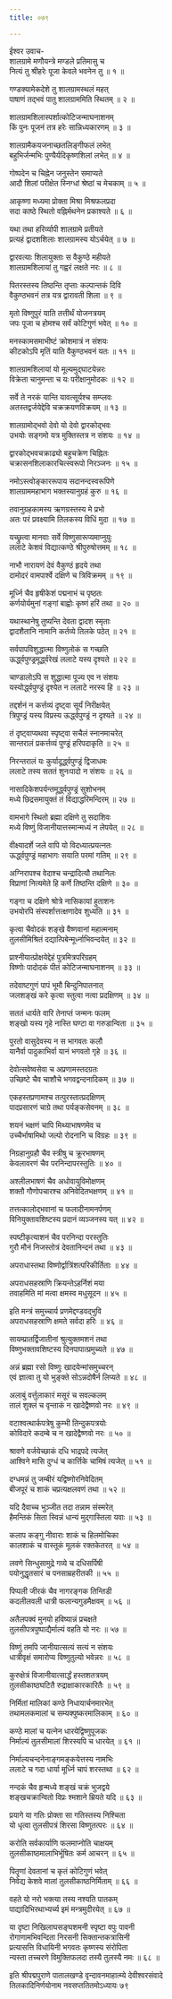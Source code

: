 ```yaml
---
title: ०७९

---
```

ईश्वर उवाच-  
शालग्रामे मणौयन्त्रे मण्डले प्रतिमासु च  
नित्यं तु श्रीहरेः पूजा केवले भवनेन तु ॥ १ ॥


गण्डक्यामेकदेशे तु शालग्रामस्थलं महत्  
पाषाणं तद्भवं पातु शालग्राममिति स्थितम् ॥ २ ॥


शालग्रामशिलास्पर्शात्कोटिजन्माघनाशनम्  
किं पुनः पूजनं तत्र हरेः सान्निध्यकारणम् ॥ ३ ॥


शालग्रामैकयजनाच्छतलिङ्गीफलं लभेत्  
बहुभिर्जन्मभिः पुण्यैर्यदिकृष्णशिलां लभेत् ॥ ४ ॥


गोष्पदेन च चिह्नेन जनुस्तेन समाप्यते  
आदौ शिलां परीक्षेत स्निग्धां श्रेष्ठां च मेचकाम् ॥ ५ ॥


आकृष्णा मध्यमा प्रोक्ता मिश्रा मिश्रफलप्रदा  
सदा काष्ठे स्थितो वह्निर्मथनेन प्रकाश्यते ॥ ६ ॥


यथा तथा हरिर्व्यापी शालग्रामे प्रतीयते  
प्रत्यहं द्वादशशिलाः शालग्रामस्य योऽर्चयेत् ॥ ७ ॥


द्वारवत्याः शिलायुक्ताः स वैकुण्ठे महीयते  
शालग्रामशिलायां तु गह्वरं लक्षते नरः ॥ ८ ॥


पितरस्तस्य तिष्ठन्ति तृप्ताः कल्पान्तकं दिवि  
वैकुण्ठभवनं तत्र यत्र द्वारावती शिला ॥ ९ ॥


मृतो विष्णुपुरं याति तत्तीर्थं योजनत्रयम्  
जपः पूजा च होमश्च सर्वं कोटिगुणं भवेत् ॥ १० ॥


मनस्कामसमाभीष्टं क्रोशमात्रं न संशयः  
कीटकोऽपि मृतिं याति वैकुण्ठभवनं यतः ॥ ११ ॥


शालग्रामशिलायां यो मूल्यमुद्घाटयेन्नरः  
विक्रेता चानुमन्ता च यः परीक्षानुमोदकः ॥ १२ ॥


सर्वे ते नरकं यान्ति यावत्सूर्यश्च सम्प्लवः  
अतस्तद्वर्जयेद्देवि चक्रक्रयणविक्रयम् ॥ १३ ॥


शालग्रामोद्भवो देवो यो देवो द्वारकोद्भवः  
उभयोः सङ्गमो यत्र मुक्तिस्तत्र न संशयः ॥ १४ ॥


द्वारकोद्भवचक्राढ्यो बहुचक्रेण चिह्नितः  
चक्रासनशिलाकारचित्स्वरूपो निरञ्जनः ॥ १५ ॥


नमोऽस्त्वोङ्काररूपाय सदानन्दस्वरूपिणे  
शालग्राममहाभाग भक्तस्यानुग्रहं कुरु ॥ १६ ॥


तवानुग्रहकामस्य ऋणग्रस्तस्य मे प्रभो  
अतः परं प्रवक्ष्यामि तिलकस्य विधिं मुदा ॥ १७ ॥


यच्छ्रुत्वा मानवाः सर्वे विष्णुसारूप्यमाप्नुयुः  
ललाटे केशवं विद्यात्कण्ठे श्रीपुरुषोत्तमम् ॥ १८ ॥


नाभौ नारायणं देवं वैकुण्ठं हृदये तथा  
दामोदरं वामपार्श्वे दक्षिणे च त्रिविक्रमम् ॥ १९ ॥


मूर्ध्नि चैव हृषीकेशं पद्मनाभं च पृष्ठतः  
कर्णयोर्यमुनां गङ्गां बाह्वोः कृष्णं हरिं तथा ॥ २० ॥


यथास्थानेषु तुष्यन्ति देवता द्वादश स्मृताः  
द्वादशैतानि नामानि कर्तव्ये तिलके पठेत् ॥ २१ ॥


सर्वपापविशुद्धात्मा विष्णुलोकं स गच्छति  
ऊर्द्ध्वपुण्ड्रमूर्द्ध्वरेखं ललाटे यस्य दृश्यते ॥ २२ ॥


चाण्डालोऽपि स शुद्धात्मा पूज्य एव न संशयः  
यस्योर्द्ध्वपुण्ड्रं दृश्येत न ललाटे नरस्य हि ॥ २३ ॥


तद्दर्शनं न कर्त्तव्यं दृष्ट्वा सूर्यं निरीक्षयेत्  
त्रिपुण्ड्रं यस्य विप्रस्य ऊर्द्ध्वपुण्ड्रं न दृश्यते ॥ २४ ॥


तं दृष्ट्वाप्यथवा स्पृष्ट्वा सचैलं स्नानमाचरेत्  
सान्तरालं प्रकर्त्तव्यं पुण्ड्रं हरिपदाकृति ॥ २५ ॥


निरन्तरालं यः कुर्यादूर्द्ध्वपुण्ड्रं द्विजाधमः  
ललाटे तस्य सततं शुनःपादो न संशयः ॥ २६ ॥


नासादिकेशपर्यन्तमूर्द्ध्वपुण्ड्रं सुशोभनम्  
मध्ये छिद्रसमायुक्तं तं विद्याद्धरिमन्दिरम् ॥ २७ ॥


वामभागे स्थितो ब्रह्मा दक्षिणे तु सदाशिवः  
मध्ये विष्णुं विजानीयात्तस्मान्मध्यं न लेपयेत् ॥ २८ ॥


वीक्ष्यादर्शे जले वापि यो विदध्यात्प्रयत्नतः  
ऊर्द्ध्वपुण्ड्रं महाभागः सयाति परमां गतिम् ॥ २९ ॥


अग्निरापश्च वेदाश्च चन्द्रादित्यौ तथानिलः  
विप्राणां नित्यमेते हि कर्णे तिष्ठन्ति दक्षिणे ॥ ३० ॥


गङ्गा च दक्षिणे श्रोत्रे नासिकायां हुताशनः  
उभयोरपि संस्पर्शात्तत्क्षणादेव शुध्यति ॥ ३१ ॥


कृत्वा चैवोदकं शङ्खे वैष्णवानां महात्मनाम्  
तुलसीमिश्रितं दद्यात्पिबेन्मूर्ध्नाभिवन्दयेत् ॥ ३२ ॥


प्राश्नीयात्प्रोक्षयेद्देहं पुत्रमित्रपरिग्रहम्  
विष्णोः पादोदकं पीतं कोटिजन्माघनाशनम् ॥ ३३ ॥


तदेवाष्टगुणं पापं भूमौ बिन्दुनिपातनात्  
जलशङ्खं करे कृत्वा स्तुत्वा नत्वा प्रदक्षिणम् ॥ ३४ ॥


सततं धार्यते वारि तेनाप्तं जन्मनः फलम्  
शङ्खो यस्य गृहे नास्ति घण्टा वा गरुडान्विता ॥ ३५ ॥


पुरतो वासुदेवस्य न स भागवतः कलौ  
यानैर्वा पादुकाभिर्वा यानं भगवतो गृहे ॥ ३६ ॥


देवोत्सवेष्वसेवा च अप्रणामस्तदग्रतः  
उच्छिष्टे चैव चाशौचे भगवद्वन्दनादिकम् ॥ ३७ ॥


एकहस्तप्रणामश्च तत्पुरस्तात्प्रदक्षिणम्  
पादप्रसारणं चाग्रे तथा पर्यङ्कसेवनम् ॥ ३८ ॥


शयनं भक्षणं चापि मिथ्याभाषणमेव च  
उच्चैर्भाषामिथो जल्पो रोदनानि च विग्रहः ॥ ३९ ॥


निग्रहानुग्रहौ चैव स्त्रीषु च क्रूरभाषणम्  
केवलावरणं चैव परनिन्दापरस्तुतिः ॥ ४० ॥


अश्लीलभाषणं चैव अधोवायुविमोक्षणम्  
शक्तौ गौणोपचारश्च अनिवेदितभक्षणम् ॥ ४१ ॥


तत्तत्कालोद्भवानां च फलादीनामनर्पणम्  
विनियुक्तावशिष्टस्य प्रदानं व्यञ्जनस्य यत् ॥ ४२ ॥


स्पष्टीकृत्याशनं चैव परनिन्दा परस्तुतिः  
गुरौ मौनं निजस्तोत्रं देवतानिन्दनं तथा ॥ ४३ ॥


अपराधास्तथा विष्णोर्द्वात्रिंशत्परिकीर्तिताः ॥ ४४ ॥


अपराधसहस्राणि क्रियन्तेऽहर्निशं मया  
तवाहमिति मां मत्वा क्षमस्व मधुसूदन ॥ ४५ ॥


इति मन्त्रं समुच्चार्य प्रणमेद्दण्डवद्भुवि  
अपराधसहस्राणि क्षमते सर्वदा हरिः ॥ ४६ ॥


सायम्प्रातर्द्विजातीनां श्रुत्युक्तमशनं तथा  
विष्णुभक्तावशिष्टस्य दिनपापात्प्रमुच्यते ॥ ४७ ॥


अन्नं ब्रह्मा रसो विष्णुः खादयेन्मांसमुच्चरन्  
एवं ज्ञात्वा तु यो भुङ्क्ते सोऽन्नदोषैर्न लिप्यते ॥ ४८ ॥


अलाबुं वर्त्तुलाकारं मसूरं च सवल्कलम्  
तालं शुक्लं च वृन्ताकं न खादेद्वैष्णवो नरः ॥ ४९ ॥


वटाश्वत्थार्कपत्रेषु कुम्भी तिन्दुकपत्रयोः  
कोविदारे कदम्बे च न खादेद्वैष्णवो नरः ॥ ५० ॥


श्रावणे वर्जयेच्छाकं दधि भाद्रपदे त्यजेत्  
आश्विने मासि दुग्धं च कार्त्तिके चामिषं त्यजेत् ॥ ५१ ॥


दग्धमन्नं तु जम्बीरं यद्विष्णोरनिवेदितम्  
बीजपूरं च शाकं चप्रत्यक्षलवणं तथा ॥ ५२ ॥


यदि दैवाच्च भुञ्जीत तदा तन्नाम संस्मरेत्  
हैमन्तिकं सिता स्विन्नं धान्यं मुद्गास्तिला यवाः ॥ ५३ ॥


कलाप कङ्गु नीवाराः शाकं च हिलमोचिका  
कालशाकं च वास्तूकं मूलकं रक्तकेतरत् ॥ ५४ ॥


लवणे सिन्धुसामुद्रे गव्ये च दधिसर्पिषी  
पयोनुद्धृतसारं च पनसाम्रहरीतकी ॥ ५५ ॥


पिप्पली जीरकं चैव नागरङ्गक तिन्तिडी  
कदलीलवली धात्री फलान्यगुडमैक्षवम् ॥ ५६ ॥


अतैलपक्वं मुनयो हविष्यान्नं प्रचक्षते  
तुलसीपत्रपुष्पाद्यैर्माल्यं वहति यो नरः ॥ ५७ ॥


विष्णुं तमपि जानीयात्सत्यं सत्यं न संशयः  
धात्रीवृक्षं समारोप्य विष्णुतुल्यो भवेन्नरः ॥ ५८ ॥


कुरुक्षेत्रं विजानीयात्सार्द्धं हस्तशतत्रयम्  
तुलसीकाष्ठघटितै रुद्राक्षाकारकारितैः ॥ ५९ ॥


निर्मितां मालिकां कण्ठे निधायार्चनमारभेत्  
तथामलकमालां च सम्यक्पुष्करमालिकाम् ॥ ६० ॥


कण्ठे मालां च यत्नेन धारयेद्विष्णुपूजकः  
निर्माल्यं तुलसीमालां शिरस्यपि च धारयेत् ॥ ६१ ॥


निर्माल्यचन्दनेनाङ्गमङ्कयेत्तस्य नामभिः  
ललाटे च गदा धार्या मूर्ध्नि चापं शरस्तथा ॥ ६२ ॥


नन्दकं चैव हृन्मध्ये शङ्खं चक्रं भुजद्वये  
शङ्खचक्रान्वितो विप्रः श्मशाने म्रियते यदि ॥ ६३ ॥


प्रयागे या गतिः प्रोक्ता सा गतिस्तस्य निश्चिता  
यो धृत्वा तुलसीपत्रं शिरसा विष्णुतत्परः ॥ ६४ ॥


करोति सर्वकार्याणि फलमाप्नोति चाक्षयम्  
तुलसीकाष्ठमालाभिर्भूषितः कर्म आचरन् ॥ ६५ ॥


पितॄणां देवतानां च कृतं कोटिगुणं भवेत्  
निवेद्य केशवे मालां तुलसीकाष्ठनिर्मिताम् ॥ ६६ ॥


वहते यो नरो भक्त्या तस्य नश्यति पातकम्  
पाद्यादिभिरथाभ्यर्च्य इमं मन्त्रमुदीरयेत् ॥ ६७ ॥


या दृष्टा निखिलाघसङ्घशमनी स्पृष्टा वपुः पावनी  
रोगाणामभिवन्दिता निरसनी सिक्तान्तकत्रासिनी  
प्रत्यासत्ति विधायिनी भगवतः कृष्णस्य संरोपिता  
न्यस्ता तच्चरणे विमुक्तिफलदा तस्यै तुलस्यै नमः ॥ ६८ ॥


इति श्रीपद्मपुराणे पातालखण्डे वृन्दावनमाहात्म्ये देवीश्वरसंवादे  
तिलकादिनिर्णयोनाम नवसप्ततितमोऽध्यायः ७९